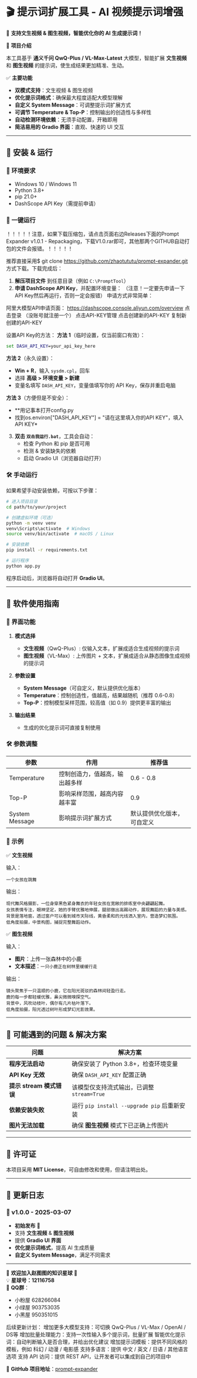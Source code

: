 # 🎬 提示词扩展工具 - AI 视频提示词增强  
🚀 **支持文生视频 & 图生视频，智能优化你的 AI 生成提示词！**  

📌 **项目介绍**  

本工具基于 **通义千问 QwQ-Plus / VL-Max-Latest** 大模型，智能扩展 **文生视频** 和 **图生视频** 的提示词，使生成结果更加精准、生动。  

✅ **主要功能**  
- **双模式支持**：文生视频 & 图生视频  
- **优化提示词格式**：确保最大程度适配大模型理解  
- **自定义 System Message**：可调整提示词扩展方式  
- **可调节 Temperature & Top-P**：控制输出的创造性与多样性  
- **自动检测环境依赖**：无须手动配置，开箱即用  
- **简洁易用的 Gradio 界面**：直观、快速的 UI 交互  

---

## 📌 安装 & 运行  

### 🔧 环境要求  
- Windows 10 / Windows 11  
- Python 3.8+  
- pip 21.0+  
- DashScope API Key（需提前申请）  

### 🚀 一键运行  
！！！！！注意，如果下载压缩包，请点击页面右边Releases下面的Prompt Expander v1.0.1 - Repackaging，下载V1.0.rar即可，其他那两个GITHUB自动打包的文件会报错。！！！！！


推荐直接采用$ git clone https://github.com/zhaotututu/prompt-expander.git
方式下载。下载完成后：

1. **解压项目文件** 到任意目录（例如 `C:\PromptTool`）  
2. **申请 DashScope API Key**，并配置环境变量：  （注意！一定要先申请一下API Key然后再运行，否则一定会报错）
申请方式非常简单：

阿里大模型API申请页面：
https://dashscope.console.aliyun.com/overview
点击登录
（没账号就注册一个）
点击API-KEY管理
点击创建新的API-KEY
复制新创建的API-KEY


设置API Key的方法：
**方法 1**（临时设置，仅当前窗口有效）：  
```bat
set DASH_API_KEY=your_api_key_here
```
**方法 2**（永久设置）：  
- **Win + R**，输入 `sysdm.cpl`，回车  
- 选择 **高级 > 环境变量 > 新建**  
- 变量名填写 `DASH_API_KEY`，变量值填写你的 API Key，保存并重启电脑  

**方法 3**（方便但是不安全）：  
- **用记事本打开config.py
- 找到os.environ["DASH_API_KEY"] = "请在这里填入你的API KEY"，填入API KEY*  

3. **双击 `双击我运行.bat`**，工具会自动：  
   - 检查 Python 和 pip 是否可用  
   - 检测 & 安装缺失的依赖  
   - 启动 Gradio UI（浏览器自动打开）  

### 🛠️ 手动运行  

如果希望手动安装依赖，可按以下步骤：  
```bash
# 进入项目目录
cd path/to/your/project

# 创建虚拟环境（可选）
python -m venv venv
venv\Scripts\activate  # Windows
source venv/bin/activate  # macOS / Linux

# 安装依赖
pip install -r requirements.txt

# 运行程序
python app.py
```
程序启动后，浏览器将自动打开 **Gradio UI**。  

---

## 📌 软件使用指南  

### 🎨 界面功能  

1. **模式选择**  
   - **文生视频**（QwQ-Plus）: 仅输入文本，扩展成适合生成视频的提示词  
   - **图生视频**（VL-Max）: 上传图片 + 文本，扩展成适合从静态图像生成视频的提示词  

2. **参数设置**  
   - **System Message**（可自定义，默认提供优化版本）  
   - **Temperature**：控制创造性，值越高，结果越随机（推荐 0.6-0.8）  
   - **Top-P**：控制模型采样范围，较高值（如 0.9）提供更丰富的输出  

3. **输出结果**  
   - 生成的优化提示词可直接复制使用  

### 🛠️ 参数调整  

| 参数 | 作用 | 推荐值 |
|------|------|-------|
| Temperature | 控制创造力，值越高，输出越多样 | 0.6 - 0.8 |
| Top-P | 影响采样范围，越高内容越丰富 | 0.9 |
| System Message | 影响提示词扩展方式 | 默认提供优化版本，可自定义 |

### 📌 示例  

✅ **文生视频**  

输入：  
```
一个女孩在跳舞
```
输出：  
```
现代舞风格摄影，一位身穿黑色紧身舞衣的年轻女孩在宽敞的排练室中央翩翩起舞。
女孩表情专注，眼神坚定，她的手臂优雅地伸展，腿部做出高踢动作，展现舞蹈的力量与美感。
背景是落地窗，透过窗户可以看到城市天际线，黄昏柔和的光线洒入室内，营造梦幻氛围。
低角度拍摄，中景构图，捕捉完整舞蹈动作。
```

✅ **图生视频**  

输入：  
- **图片**：上传一张森林中的小鹿  
- **文本描述**：`一只小鹿正在树林里缓缓行走`  

输出：  
```
镜头聚焦于一只温顺的小鹿，它在阳光斑驳的森林间轻盈行走。
鹿的每一步都轻缓优雅，鼻尖微微嗅探空气。
背景中，风吹动枝叶，偶尔有几片枯叶落下。
低角度拍摄，阳光透过树叶形成梦幻光影效果。
```

---

## 📌 可能遇到的问题 & 解决方案  

| 问题 | 解决方案 |
|--------|----------|
| **程序无法启动** | 确保安装了 Python 3.8+，检查环境变量 |
| **API Key 无效** | 确保 `DASH_API_KEY` 配置正确 |
| **提示 stream 模式错误** | 该模型仅支持流式输出，已调整 `stream=True` |
| **依赖安装失败** | 运行 `pip install --upgrade pip` 后重新安装 |
| **图片无法加载** | 确保 **图生视频** 模式下已正确上传图片 |

---

## 📌 许可证  

本项目采用 **MIT License**，可自由修改和使用，但请注明出处。  

---

## 📌 更新日志  

### 🔹 v1.0.0 - 2025-03-07  
- **初始发布** 🎉  
- 支持 **文生视频** & **图生视频**  
- 提供 **Gradio UI 界面**  
- **优化提示词格式**，提高 AI 生成质量  
- **自定义 System Message**，满足不同需求  

---

🎯 **欢迎加入赵图图的知识星球** 🎯  
💡 **星球号：12116758**  
📌 **QQ群**：  
- 小粉屋 628266084  
- 小绿屋 903753035  
- 小黑屋 950351015  

后续更新计划：
 增加更多大模型支持：可切换 QwQ-Plus / VL-Max / OpenAI / DS等
 增加批量处理能力：支持一次性输入多个提示词，批量扩展
 智能优化提示词：自动判断输入是否合理，并给出优化建议
 增加提示词模板：提供不同风格的模板，例如 科幻 / 动漫 / 电影感
 支持多语言：提供 中文 / 英文 / 日语 / 其他语言 选项
 支持 API 访问：提供 REST API，让开发者可以集成到自己的项目中

🔗 **GitHub 项目地址**：[prompt-expander](https://github.com/zhaotututu/prompt-expander)  